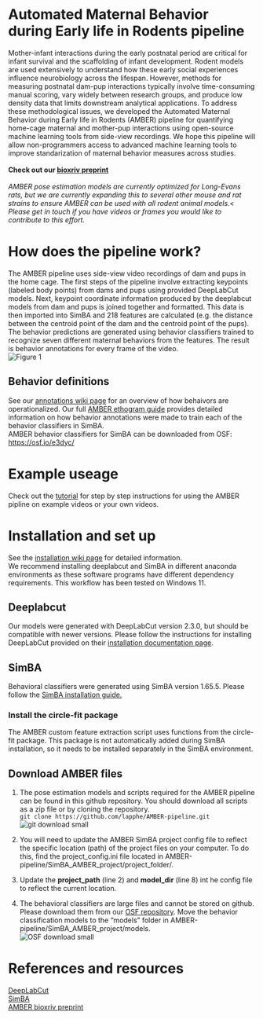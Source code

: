 # Automated Maternal Behavior during Early life in Rodents pipeline

Mother-infant interactions during the early postnatal period are critical for infant survival and the scaffolding of infant development. Rodent models are used extensively to understand how these early social experiences influence neurobiology across the lifespan. However, methods for measuring postnatal dam-pup interactions typically involve time-consuming manual scoring, vary widely between research groups, and produce low density data that limits downstream analytical applications. To address these methodological issues, we developed the Automated Maternal Behavior during Early life in Rodents (AMBER) pipeline for quantifying home-cage maternal and mother-pup interactions using open-source machine learning tools from side-view recordings. We hope this pipeline will allow non-programmers access to advanced machine learning tools to improve standarization of maternal behavior measures across studies. <br> <br>
**Check out our [bioxriv preprint](https://www.biorxiv.org/content/10.1101/2023.09.15.557946v1)** <br> <br>
_AMBER pose estimation models are currently optimized for Long-Evans rats, but we are currently expanding this to several other mouse and rat strains to ensure AMBER can be used with all rodent animal models.< Please get in touch if you have videos or frames you would like to contribute to this effort._ <br>

# How does the pipeline work?
The AMBER pipeline uses side-view video recordings of dam and pups in the home cage. The first steps of the pipeline involve extracting keypoints (labeled body points) from dams and pups using provided DeepLabCut models. Next, keypoint coordinate information produced by the deeplabcut models from dam and pups is joined together and formatted. This data is then imported into SimBA and 218 features are calculated (e.g. the distance between the centroid point of the dam and the centroid point of the pups). The behavior predictions are generated using behavior classifiers trained to recognize seven different maternal behaviors from the features. The result is behavior annotations for every frame of the video. <br>
![Figure 1](https://github.com/lapphe/AMBER-pipeline/assets/53009913/0b442b48-a238-4fd2-a065-322480bc6060)
<br>
## Behavior definitions
See our [annotations wiki page](https://github.com/lapphe/AMBER-pipeline/wiki/Behavior-annotation-information) for an overview of how behaivors are operationalized. Our full [AMBER ethogram guide](https://docs.google.com/document/d/1YB2kZJxlYC2BvaRYZfWjrgPuMP7aJ4sWBeQbfwD3xLA/edit?usp=sharing) provides detailed information on how behavior annotations were made to train each of the behavior classifiers in SimBA. <br>
AMBER behavior classifiers for SimBA can be downloaded from OSF: https://osf.io/e3dyc/ <br>

# Example useage
Check out the [tutorial](https://github.com/lapphe/AMBER-pipeline/blob/main/tutorial.md) for step by step instructions for using the AMBER pipline on example videos or your own videos.

# Installation and set up
See the [installation wiki page](https://github.com/lapphe/AMBER-pipeline/wiki/Installations-and-set-up) for detailed information. <br>
We recommend installing deeplabcut and SimBA in different anaconda environments as these software programs have different dependency requirements. 
This workflow has been tested on Windows 11. <br>
## Deeplabcut
Our models were generated with DeepLabCut version 2.3.0, but should be compatible with newer versions. 
Please follow the instructions for installing DeepLabCut provided on their [installation documentation page](https://deeplabcut.github.io/DeepLabCut/docs/installation.html). 
## SimBA
Behavioral classifiers were generated using SimBA version 1.65.5. Please follow the [SimBA installation guide.](https://github.com/sgoldenlab/simba/blob/master/docs/installation.md)
 <br> 

### Install the circle-fit package
The AMBER custom feature extraction script uses functions from the circle-fit package. This package is not automatically added during SimBA installation, so it needs to be installed separately in the SimBA environment. 

## Download AMBER files
1. The pose estimation models and scripts required for the AMBER pipeline can be found in this github repository. You should download all scripts as a zip file or by cloning the repository. <br>
`git clone https://github.com/lapphe/AMBER-pipeline.git` <br>
![git download small](https://user-images.githubusercontent.com/53009913/232549974-0763b7c2-0af1-4b00-8d5c-d7372131be60.png)

2. You will need to update the AMBER SimBA project config file to reflect the specific location (path) of the project files on your computer. To do this, find the project_config.ini file located in AMBER-pipeline/SimBA_AMBER_project/project_folder/.

3. Update the **project_path** (line 2) and **model_dir** (line 8) int he config file to reflect the current location. 
4. The behavioral classifiers are large files and cannot be stored on github. Please download them from our [OSF repository](https://osf.io/e3dyc/). Move the behavior classification models to the “models” folder in AMBER-pipeline/SimBA_AMBER_project/models.<br>
![OSF download small](https://user-images.githubusercontent.com/53009913/232550321-32c23eca-334e-4c9e-a762-39e07590a962.png)

# References and resources
[DeepLabCut](https://github.com/DeepLabCut/DeepLabCut) <br>
[SimBA](https://github.com/sgoldenlab/simba/tree/master)<br>
[AMBER bioxriv preprint](https://www.biorxiv.org/content/10.1101/2023.09.15.557946v1)

